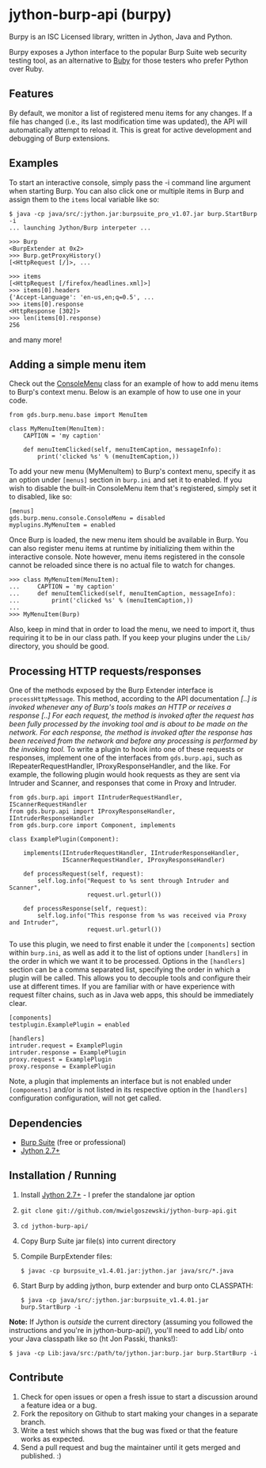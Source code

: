 jython-burp-api (burpy)
=======================

Burpy is an ISC Licensed library, written in Jython, Java and Python.

Burpy exposes a Jython interface to the popular Burp Suite web security 
testing tool, as an alternative to [Buby](http://tduehr.github.com/buby/) 
for those testers who prefer Python over Ruby.

Features
--------
By default, we monitor a list of registered menu items for any changes.
If a file has changed (i.e., its last modification time was updated), the
API will automatically attempt to reload it. This is great for active
development and debugging of Burp extensions.


Examples
--------
To start an interactive console, simply pass the -i command line argument
when starting Burp.  You can also click one or multiple items in Burp and
assign them to the `items` local variable like so:

    $ java -cp java/src/:jython.jar:burpsuite_pro_v1.07.jar burp.StartBurp -i
    ... launching Jython/Burp interpeter ...

    >>> Burp
    <BurpExtender at 0x2>
    >>> Burp.getProxyHistory()
    [<HttpRequest [/]>, ...

    >>> items
    [<HttpRequest [/firefox/headlines.xml]>]
    >>> items[0].headers
    {'Accept-Language': 'en-us,en;q=0.5', ...
    >>> items[0].response
    <HttpResponse [302]>
    >>> len(items[0].response)
    256

and many more!


Adding a simple menu item
-------------------------
Check out the [ConsoleMenu](https://github.com/mwielgoszewski/jython-burp-api/blob/master/Lib/gds/burp/menu/console.py)
class for an example of how to add menu items to Burp's context menu.
Below is an example of how to use one in your code.

    from gds.burp.menu.base import MenuItem
    
    class MyMenuItem(MenuItem):
        CAPTION = 'my caption'
        
        def menuItemClicked(self, menuItemCaption, messageInfo):
            print('clicked %s' % (menuItemCaption,))


To add your new menu (MyMenuItem) to Burp's context menu, specify it as an
option under `[menus]` section in `burp.ini` and set it to enabled. If you wish
to disable the built-in ConsoleMenu item that's registered, simply set it to
disabled, like so:

    [menus]
    gds.burp.menu.console.ConsoleMenu = disabled
    myplugins.MyMenuItem = enabled


Once Burp is loaded, the new menu item should be available in Burp. You can
also register menu items at runtime by initializing them within the interactive
console. Note however, menu items registered in the console cannot be reloaded
since there is no actual file to watch for changes.

	>>> class MyMenuItem(MenuItem):
	...     CAPTION = 'my caption'
	...     def menuItemClicked(self, menuItemCaption, messageInfo):
	...         print('clicked %s' % (menuItemCaption,))
	... 
	>>> MyMenuItem(Burp)


Also, keep in mind that in order to load the menu, we need to import it,
thus requiring it to be in our class path. If you keep your plugins under the
`Lib/` directory, you should be good.


Processing HTTP requests/responses
----------------------------------
One of the methods exposed by the Burp Extender interface is `processHttpMessage`.
This method, according to the API documentation *[..] is invoked whenever any of
Burp's tools makes an HTTP or receives a response [..] For each request, the
method is invoked after the request has been fully processed by the invoking
tool and is about to be made on the network. For each response, the method is
invoked after the response has been received from the network and before any
processing is performed by the invoking tool.* To write a plugin to hook into
one of these requests or responses, implement one of the interfaces from
`gds.burp.api`, such as IRepeaterRequestHandler, IProxyResponseHandler, and the
like. For example, the following plugin would hook requests as they are sent
via Intruder and Scanner, and responses that come in Proxy and Intruder.

    from gds.burp.api import IIntruderRequestHandler, IScannerRequestHandler
    from gds.burp.api import IProxyResponseHandler, IIntruderResponseHandler
    from gds.burp.core import Component, implements

    class ExamplePlugin(Component):

        implements(IIntruderRequestHandler, IIntruderResponseHandler,
                   IScannerRequestHandler, IProxyResponseHandler)

        def processRequest(self, request):
            self.log.info("Request to %s sent through Intruder and Scanner",
                          request.url.geturl())

        def processResponse(self, request):
            self.log.info("This response from %s was received via Proxy and Intruder",
                          request.url.geturl())

To use this plugin, we need to first enable it under the `[components]` section
within `burp.ini`, as well as add it to the list of options under `[handlers]`
in the order in which we want it to be processed. Options in the `[handlers]`
section can be a comma separated list, specifying the order in which a plugin
will be called. This allows you to decouple tools and configure their use at
different times. If you are familiar with or have experience with request
filter chains, such as in Java web apps, this should be immediately clear.

    [components]
    testplugin.ExamplePlugin = enabled

    [handlers]
    intruder.request = ExamplePlugin
    intruder.response = ExamplePlugin
    proxy.request = ExamplePlugin
    proxy.response = ExamplePlugin

Note, a plugin that implements an interface but is not enabled under
`[components]` and/or is not listed in its respective option in the `[handlers]`
configuration configuration, will not get called.

Dependencies
------------
- [Burp Suite](http://portswigger.net/burp/download.html) (free or professional)
- [Jython 2.7+](http://www.jython.org/)


Installation / Running
----------------------
1. Install [Jython 2.7+](http://www.jython.org/) - I prefer the standalone jar option
2. `git clone git://github.com/mwielgoszewski/jython-burp-api.git`
3. `cd jython-burp-api/`
4. Copy Burp Suite jar file(s) into current directory
5. Compile BurpExtender files:

    `$ javac -cp burpsuite_v1.4.01.jar:jython.jar java/src/*.java`

6. Start Burp by adding jython, burp extender and burp onto CLASSPATH:

    `$ java -cp java/src/:jython.jar:burpsuite_v1.4.01.jar burp.StartBurp -i`


**Note:** If Jython is _outside_ the current directory (assuming you followed the instructions
and you're in jython-burp-api/), you'll need to add Lib/ onto your Java classpath like 
so (ht Jon Passki, thanks!):

    $ java -cp Lib:java/src:/path/to/jython.jar:burp.jar burp.StartBurp -i


Contribute
----------
1. Check for open issues or open a fresh issue to start a discussion around
a feature idea or a bug.
2. Fork the repository on Github to start making your changes in a separate branch.
3. Write a test which shows that the bug was fixed or that the feature works as expected.
4. Send a pull request and bug the maintainer until it gets merged and published. :)

